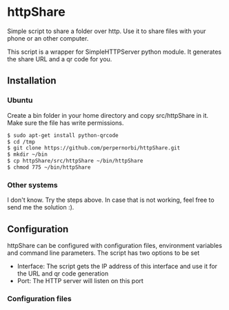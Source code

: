 # httpShare
Simple script to share a folder over http. Use it to share files with your phone or an other computer.

This script is a wrapper for SimpleHTTPServer python module. It generates the share URL and a qr code for you.

## Installation

### Ubuntu
Create a bin folder in your home directory and copy src/httpShare in it. Make sure the file has write permissions.
```sh
$ sudo apt-get install python-qrcode
$ cd /tmp
$ git clone https://github.com/perpernorbi/httpShare.git
$ mkdir ~/bin
$ cp httpShare/src/httpShare ~/bin/httpShare
$ chmod 775 ~/bin/httpShare
```

### Other systems
I don't know. Try the steps above. In case that is not working, feel free to send me the solution :).

## Configuration
httpShare can be configured with configuration files, environment variables and command line parameters.
The script has two options to be set
* Interface: The script gets the IP address of this interface and use it for the URL and qr code generation
* Port: The HTTP server will listen on this port

### Configuration files
